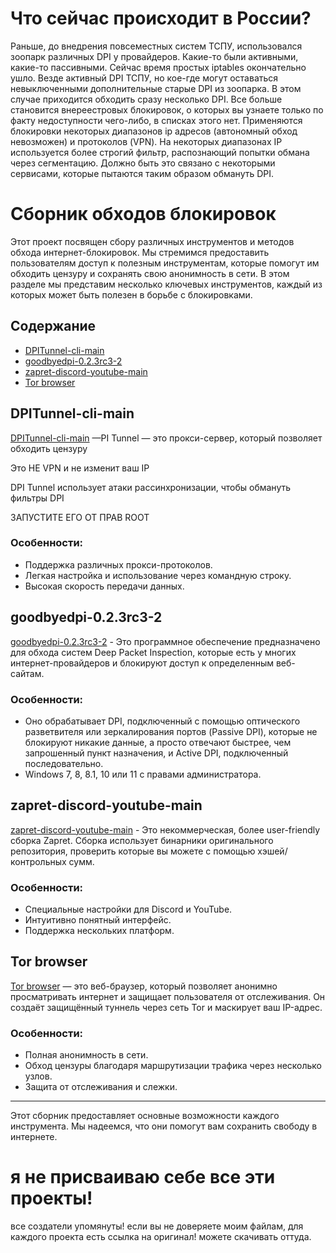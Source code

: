 # Что сейчас происходит в России?

Раньше, до внедрения повсеместных систем ТСПУ, использовался зоопарк различных DPI у провайдеров. Какие-то были активными, какие-то пассивными. Сейчас время простых iptables окончательно ушло. Везде активный DPI ТСПУ, но кое-где могут оставаться невыключенными дополнительные старые DPI из зоопарка. В этом случае приходится обходить сразу несколько DPI. Все больше становится внереестровых блокировок, о которых вы узнаете только по факту недоступности чего-либо, в списках этого нет. Применяются блокировки некоторых диапазонов ip адресов (автономный обход невозможен) и протоколов (VPN). На некоторых диапазонах IP используется более строгий фильтр, распознающий попытки обмана через сегментацию. Должно быть это связано с некоторыми сервисами, которые пытаются таким образом обмануть DPI.

# Сборник обходов блокировок

Этот проект посвящен сбору различных инструментов и методов обхода интернет-блокировок. Мы стремимся предоставить пользователям доступ к полезным инструментам, которые помогут им обходить цензуру и сохранять свою анонимность в сети. В этом разделе мы представим несколько ключевых инструментов, каждый из которых может быть полезен в борьбе с блокировками.

## Содержание

- [DPITunnel-cli-main](#dpitunnel-cli-main)
- [goodbyedpi-0.2.3rc3-2](#goodbyedpi-023rc3-2)
- [zapret-discord-youtube-main](#zapret-discord-youtube-main)
- [Tor browser](#tor-browser)

## DPITunnel-cli-main

[DPITunnel-cli-main](https://github.com/nomoresat/DPITunnel-cli) —PI Tunnel — это прокси-сервер, который позволяет обходить цензуру

Это НЕ VPN и не изменит ваш IP

DPI Tunnel использует атаки рассинхронизации, чтобы обмануть фильтры DPI

ЗАПУСТИТЕ ЕГО ОТ ПРАВ ROOT
### Особенности:

- Поддержка различных прокси-протоколов.
- Легкая настройка и использование через командную строку.
- Высокая скорость передачи данных.

## goodbyedpi-0.2.3rc3-2

[goodbyedpi-0.2.3rc3-2]([https://github.com/имя-репозитория/goodbyedpi-0.2.3rc3-2](https://github.com/ValdikSS/GoodbyeDPI)) - Это программное обеспечение предназначено для обхода систем Deep Packet Inspection, которые есть у многих интернет-провайдеров и блокируют доступ к определенным веб-сайтам.
### Особенности:

- Оно обрабатывает DPI, подключенный с помощью оптического разветвителя или зеркалирования портов (Passive DPI), которые не блокируют никакие данные, а просто отвечают быстрее, чем запрошенный пункт назначения, и Active DPI, подключенный последовательно.
- Windows 7, 8, 8.1, 10 или 11 с правами администратора.

## zapret-discord-youtube-main

[zapret-discord-youtube-main]() - Это некоммерческая, более user-friendly сборка Zapret. Сборка использует бинарники оригинального репозитория, проверить которые вы можете с помощью хэшей/контрольных сумм.

### Особенности:

- Специальные настройки для Discord и YouTube.
- Интуитивно понятный интерфейс.
- Поддержка нескольких платформ.

## Tor browser

[Tor browser](https://www.torproject.org/) — это веб-браузер, который позволяет анонимно просматривать интернет и защищает пользователя от отслеживания. Он создаёт защищённый туннель через сеть Tor и маскирует ваш IP-адрес.

### Особенности:

- Полная анонимность в сети.
- Обход цензуры благодаря маршрутизации трафика через несколько узлов.
- Защита от отслеживания и слежки.

---

Этот сборник предоставляет основные возможности каждого инструмента. Мы надеемся, что они помогут вам сохранить свободу в интернете. 

# я не присваиваю себе все эти проекты! 
все создатели упомянуты! если вы не доверяете моим файлам, для каждого проекта есть ссылка на оригинал! можете скачивать оттуда.

